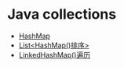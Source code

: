 # Java collections
+ [HashMap](hashmap.md)
+ [List<HashMap()排序>](ListHashMapSort.java)
+ [LinkedHashMap()遍历](LinkedHashMapTraverse.java)

